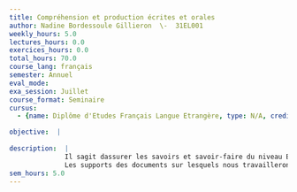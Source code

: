 ```yaml
---
title: Compréhension et production écrites et orales
author: Nadine Bordessoule Gillieron  \-  31EL001
weekly_hours: 5.0
lectures_hours: 0.0
exercices_hours: 0.0
total_hours: 70.0
course_lang: français
semester: Annuel
eval_mode: 
exa_session: Juillet
course_format: Seminaire
cursus:
  - {name: Diplôme d'Etudes Français Langue Etrangère, type: N/A, credits: \-}

objective:  |
            
description:  |
              Il sagit dassurer les savoirs et savoir-faire du niveau B2 du Cadre Européen Commun de Référence et dexercer ceux du niveau C1. Les étudiants doivent pouvoir écrire des textes clairs et détaillés, de divers types, en développant un point de vue et en faisant la synthèse dinformations empruntées à des sources diverses. La diversité des textes doit servir lentraînement de structures linguistiques essentielles pour la cohésion des textes. Les différents thèmes abordés feront lobjet dune écriture dirigée. La correction débouchera sur la réécriture des textes. 
              Les supports des documents sur lesquels nous travaillerons seront très variés : articles de journaux, émissions de radio et de télévision, chansons, films, etc. Nous entrainerons ainsi le passage de loral à lécrit. Les étudiants seront également entrainés à prendre la parole en public (passage de lécrit à loral).
sem_hours: 5.0
---
```

